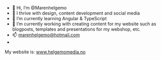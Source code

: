 - 👋 Hi, I’m @Marenhelgemo
- 👀 I thrive with design, content development and social media
- 🌱 I’m currently learning Angular & TypeScript
- 🌱 I’m currently working with creating content for my website such as blogposts, templates and presentations for my webshop, etc.
- 📫 marenhelgemo@hotmail.com
- 

My website is: www.helgemomedia.no
